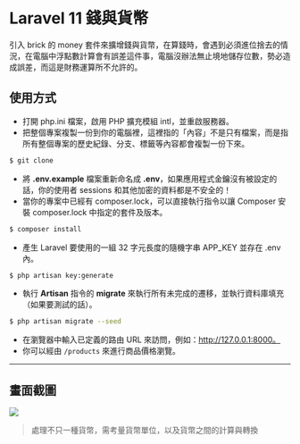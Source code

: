 # Laravel 11 錢與貨幣

引入 brick 的 money 套件來擴增錢與貨幣，在算錢時，會遇到必須進位捨去的情況，在電腦中浮點數計算會有誤差這件事，電腦沒辦法無止境地儲存位數，勢必造成誤差，而這是財務運算所不允許的。

## 使用方式
- 打開 php.ini 檔案，啟用 PHP 擴充模組 intl，並重啟服務器。
- 把整個專案複製一份到你的電腦裡，這裡指的「內容」不是只有檔案，而是指所有整個專案的歷史紀錄、分支、標籤等內容都會複製一份下來。
```sh
$ git clone
```
- 將 __.env.example__ 檔案重新命名成 __.env__，如果應用程式金鑰沒有被設定的話，你的使用者 sessions 和其他加密的資料都是不安全的！
- 當你的專案中已經有 composer.lock，可以直接執行指令以讓 Composer 安裝 composer.lock 中指定的套件及版本。
```sh
$ composer install
```
- 產生 Laravel 要使用的一組 32 字元長度的隨機字串 APP_KEY 並存在 .env 內。
```sh
$ php artisan key:generate
```
- 執行 __Artisan__ 指令的 __migrate__ 來執行所有未完成的遷移，並執行資料庫填充（如果要測試的話）。
```sh
$ php artisan migrate --seed
```
- 在瀏覽器中輸入已定義的路由 URL 來訪問，例如：http://127.0.0.1:8000。
- 你可以經由 `/products` 來進行商品價格瀏覽。

----

## 畫面截圖
![](https://i.imgur.com/MO6PwJx.png)
> 處理不只一種貨幣，需考量貨幣單位，以及貨幣之間的計算與轉換
